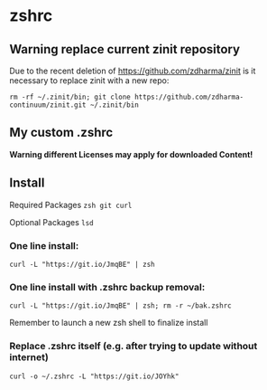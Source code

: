 # zshrc
## Warning replace current zinit repository
Due to the recent deletion of https://github.com/zdharma/zinit is it necessary to replace zinit with a new repo:

`rm -rf ~/.zinit/bin; git clone https://github.com/zdharma-continuum/zinit.git ~/.zinit/bin`

## My custom .zshrc

__Warning different Licenses may apply for downloaded Content!__

## Install
Required Packages `zsh git curl`

Optional Packages `lsd`

### One line install:
`curl -L "https://git.io/JmqBE" | zsh`

### One line install with .zshrc backup removal:
`curl -L "https://git.io/JmqBE" | zsh; rm -r ~/bak.zshrc`

Remember to launch a new zsh shell to finalize install

### Replace .zshrc itself (e.g. after trying to update without internet)
`curl -o ~/.zshrc -L "https://git.io/JOYhk"`
